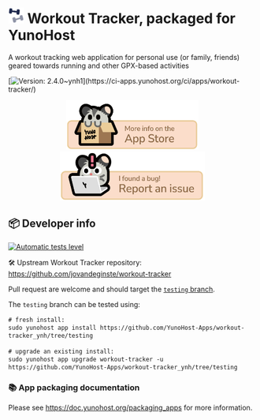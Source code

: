 <!--
N.B.: This README was automatically generated by <https://github.com/YunoHost/apps_tools/blob/main/readme_generator>
It shall NOT be edited by hand.
-->

<h1>
  <img src="https://raw.githubusercontent.com/YunoHost/apps/main/logos/workout-tracker.png" width="32px" alt="Logo of Workout Tracker">
  Workout Tracker, packaged for YunoHost
</h1>

A workout tracking web application for personal use (or family, friends) geared towards running and other GPX-based activities

[![Version: 2.4.0~ynh1](https://img.shields.io/badge/Version-2.4.0~ynh1-rgba(0,150,0,1)?style=for-the-badge)](https://ci-apps.yunohost.org/ci/apps/workout-tracker/)

<div align="center">
<a href="https://apps.yunohost.org/app/workout-tracker"><img height="100px" src="https://github.com/YunoHost/yunohost-artwork/raw/refs/heads/main/badges/neopossum-badges/badge_more_info_on_the_appstore.svg"/></a>
<a href="https://github.com/YunoHost-Apps/workout-tracker_ynh/issues"><img height="100px" src="https://github.com/YunoHost/yunohost-artwork/raw/refs/heads/main/badges/neopossum-badges/badge_report_an_issue.svg"/></a>
</div>

## 📦 Developer info

[![Automatic tests level](https://apps.yunohost.org/badge/cilevel/workout-tracker)](https://ci-apps.yunohost.org/ci/apps/workout-tracker/)

🛠️ Upstream Workout Tracker repository: <https://github.com/jovandeginste/workout-tracker>

Pull request are welcome and should target the [`testing` branch](https://github.com/YunoHost-Apps/workout-tracker_ynh/tree/testing).

The `testing` branch can be tested using:
```
# fresh install:
sudo yunohost app install https://github.com/YunoHost-Apps/workout-tracker_ynh/tree/testing

# upgrade an existing install:
sudo yunohost app upgrade workout-tracker -u https://github.com/YunoHost-Apps/workout-tracker_ynh/tree/testing
```

### 📚 App packaging documentation

Please see <https://doc.yunohost.org/packaging_apps> for more information.